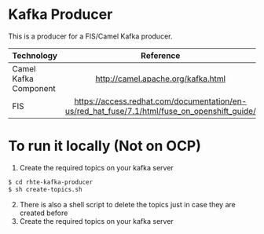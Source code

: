 # Kafka Producer

This is a producer for a FIS/Camel Kafka producer. 

| Technology                 |   Reference         |
| -------------              |:-------------:|
| Camel Kafka Component      |  <http://camel.apache.org/kafka.html> |
|  FIS                       |   <https://access.redhat.com/documentation/en-us/red_hat_fuse/7.1/html/fuse_on_openshift_guide/>      |


# To run it locally (Not on OCP)
1. Create the required topics on your kafka server
```sh
$ cd rhte-kafka-producer
$ sh create-topics.sh 
```
2. There is also a shell script to delete the topics just in case they are created before
3. Create the required topics on your kafka server
